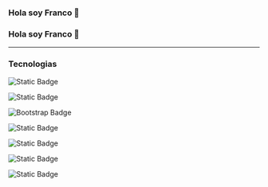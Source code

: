 ### Hola soy Franco 👋


### Hola soy Franco 👋

------------

### Tecnologias







![Static Badge](https://img.shields.io/badge/html-white?style=for-the-badge&logo=html5&logoColor=white&labelColor=black&color=orange)

![Static Badge](https://img.shields.io/badge/css-white?style=for-the-badge&logo=css3&logoColor=white&labelColor=black&color=blue)

![Bootstrap Badge](https://img.shields.io/badge/Bootstrap-7952B3?logo=bootstrap&logoColor=fff&labelColor=black&style=for-the-badge)

![Static Badge](https://img.shields.io/badge/javascript-F7DF1E?style=for-the-badge&logo=javascript&logoColor=white&labelColor=black&color=yellow)

![Static Badge](https://img.shields.io/badge/MySQL-4479A1.svg?style=for-the-badge&logo=MySQL&logoColor=white&labelColor=black&color=blue)

![Static Badge](https://img.shields.io/badge/java-grey?style=for-the-badge&logo=coffeescript&logoColor=white&labelColor=black&color=orange)

![Static Badge](https://img.shields.io/badge/LinkedIn-0077B5?style=for-the-badge&logo=linkedin&logoColor=white&labelColor=black&link=https%3A%2F%2Fwww.linkedin.com%2Fin%2Ffrancolens%2F)

<!--
**eelColo/eelColo** is a ✨ _special_ ✨ repository because its `README.md` (this file) appears on your GitHub profile.

Here are some ideas to get you started:

- 🔭 I’m currently working on ...
- 🌱 I’m currently learning ...
- 👯 I’m looking to collaborate on ...
- 🤔 I’m looking for help with ...
- 💬 Ask me about ...
- 📫 How to reach me: ...
- 😄 Pronouns: ...
- ⚡ Fun fact: ...
-->
